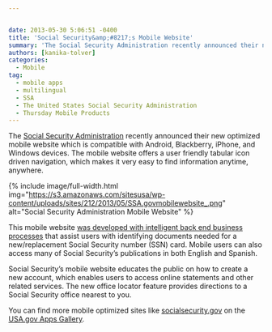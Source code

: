 ```yaml
---


date: 2013-05-30 5:06:51 -0400
title: 'Social Security&amp;#8217;s Mobile Website'
summary: 'The Social Security Administration recently announced their new optimized mobile website which is compatible with Android, Blackberry, iPhone, and Windows devices. The mobile website offers a user friendly tabular icon driven navigation, which makes it very easy to find information anytime, anywhere.  This mobile website was developed'
authors: [kanika-tolver]
categories:
  - Mobile
tag:
  - mobile apps
  - multilingual
  - SSA
  - The United States Social Security Administration
  - Thursday Mobile Products
---
```


The [Social Security Administration](http://www.ssa.gov) recently announced their new optimized mobile website which is compatible with Android, Blackberry, iPhone, and Windows devices. The mobile website offers a user friendly tabular icon driven navigation, which makes it very easy to find information anytime, anywhere.

{% include image/full-width.html img="https://s3.amazonaws.com/sitesusa/wp-content/uploads/sites/212/2013/05/SSA.govmobilewebsite_.png" alt="Social Security Administration Mobile Website" %}


This mobile website [was developed with intelligent back end business processes](http://www.socialsecurity.gov/pressoffice/pr/ssa-mobile-pr.html) that assist users with identifying documents needed for a new/replacement Social Security number (SSN) card.  Mobile users can also access many of Social Security&#8217;s publications in both English and Spanish.

Social Security’s  mobile website educates the public on how to create a new account, which enables users to access online statements and other related services. The new office locator feature provides directions to a Social Security office nearest to you.

You can find more mobile optimized sites like [socialsecurity.gov](www.socialsecurity.gov) on the [USA.gov Apps Gallery](http://apps.usa.gov/).